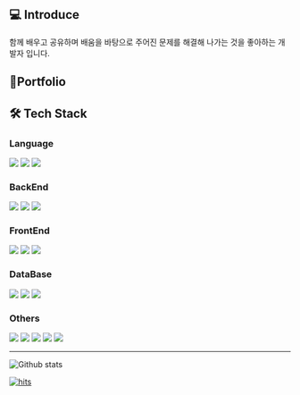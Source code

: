 ## 💻 Introduce

함께 배우고 공유하며 배움을 바탕으로 주어진 문제를 해결해 나가는 것을 좋아하는 개발자 입니다.

## 📙Portfolio

## 🛠 Tech Stack

### Language
<img src="https://img.shields.io/badge/JAVA-007396?style=for-the-badge&logo=java&logoColor=white"> <img src="https://img.shields.io/badge/javascript-F7DF1E?style=for-the-badge&logo=javascript&logoColor=black"> <img src="https://img.shields.io/badge/kotlin-%237F52FF.svg?style=for-the-badge&logo=kotlin&logoColor=white"> 

### BackEnd
<img src="https://img.shields.io/badge/Spring-6DB33F?style=for-the-badge&logo=Spring&logoColor=white"> <img src="https://img.shields.io/badge/springboot-6DB33F?style=for-the-badge&logo=springboot&logoColor=white"> 
<img src="https://img.shields.io/badge/-node.js-339933?style=for-the-badge&logo=node.js&logoColor=fff">


### FrontEnd
<img src="https://img.shields.io/badge/html-E34F26?style=for-the-badge&logo=html5&logoColor=white"> <img src="https://img.shields.io/badge/css-1572B6?style=for-the-badge&logo=css3&logoColor=white">
<img src="https://img.shields.io/badge/jquery-0769AD?style=for-the-badge&logo=jquery&logoColor=white"> 

### DataBase
<img src="https://img.shields.io/badge/mysql-4479A1?style=for-the-badge&logo=mysql&logoColor=white"> <img src="https://img.shields.io/badge/mariaDB-003545?style=for-the-badge&logo=mariaDB&logoColor=white"> <img src="https://img.shields.io/badge/Oracle-F80000?style=for-the-badge&logo=oracle&logoColor=white">

### Others

<img src="https://img.shields.io/badge/github-181717?style=for-the-badge&logo=github&logoColor=white"> <img src="https://img.shields.io/badge/linux-FCC624?style=for-the-badge&logo=linux&logoColor=black"> <img src="https://img.shields.io/badge/apache tomcat-F8DC75?style=for-the-badge&logo=apachetomcat&logoColor=white"> <img src="https://img.shields.io/badge/gradle-02303A?style=for-the-badge&logo=gradle&logoColor=white"> <img src="https://img.shields.io/badge/jenkins-D24939?style=for-the-badge&logo=Jenkins&logoColor=white">


---


![Github stats](https://github-readme-stats.vercel.app/api?username=ch200203&show_icons=true&theme=default)

[![hits](https://myhits.vercel.app/api/hit/https%3A%2F%2Fmyhits.vercel.app?color=blue&label=hits&size=small)](https://myhits.vercel.app)
